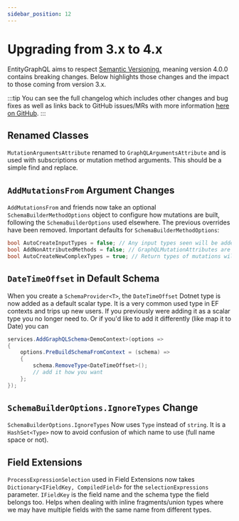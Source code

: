 ```yaml
---
sidebar_position: 12
---
```


# Upgrading from 3.x to 4.x

EntityGraphQL aims to respect [Semantic Versioning](https://semver.org/), meaning version 4.0.0 contains breaking changes. Below highlights those changes and the impact to those coming from version 3.x.

:::tip
You can see the full changelog which includes other changes and bug fixes as well as links back to GitHub issues/MRs with more information [here on GitHub](https://github.com/EntityGraphQL/EntityGraphQL/blob/master/CHANGELOG.md).
:::

## Renamed Classes

`MutationArgumentsAttribute` renamed to `GraphQLArgumentsAttribute` and is used with subscriptions or mutation method arguments. This should be a simple find and replace.

## `AddMutationsFrom` Argument Changes

`AddMutationsFrom` and friends now take an optional `SchemaBuilderMethodOptions` object to configure how mutations are built, following the `SchemaBuilderOptions` used elsewhere. The previous overrides have been removed. Important defaults for `SchemaBuilderMethodOptions`:

```cs
bool AutoCreateInputTypes = false; // Any input types seen will be added to the schema if true
bool AddNonAttributedMethods = false; // GraphQLMutationAttributes are still required by default
bool AutoCreateNewComplexTypes = true; // Return types of mutations will be added to the schema
```

## `DateTimeOffset` in Default Schema

When you create a `SchemaProvider<T>`, the `DateTimeOffset` Dotnet type is now added as a default scalar type. It is a very common used type in EF contexts and trips up new users. If you previously were adding it as a scalar type you no longer need to. Or if you'd like to add it differently (like map it to Date) you can

```cs
services.AddGraphQLSchema<DemoContext>(options =>
{
    options.PreBuildSchemaFromContext = (schema) =>
    {
        schema.RemoveType<DateTimeOffset>();
        // add it how you want
    };
});
```

## `SchemaBuilderOptions.IgnoreTypes` Change

`SchemaBuilderOptions.IgnoreTypes` Now uses `Type` instead of `string`. It is a `HashSet<Type>` now to avoid confusion of which name to use (full name space or not).

## Field Extensions

`ProcessExpressionSelection` used in Field Extensions now takes `Dictionary<IFieldKey, CompiledField>` for the `selectionExpressions` parameter. `IFieldKey` is the field name and the schema type the field belongs too. Helps when dealing with inline fragments/union types where we may have multiple fields with the same name from different types.
